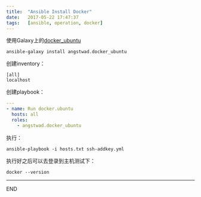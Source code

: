 ```yaml
---
title:  "Ansible Install Docker"
date:   2017-05-22 17:47:37
tags:   [ansible, operation, docker]
---
```

使用Galaxy上的[docker_ubuntu](https://galaxy.ansible.com/list#/roles/292)

```
ansible-galaxy install angstwad.docker_ubuntu
```

创建inventory：

```
[all]
localhost
```

创建playbook：

```yml
---
- name: Run docker.ubuntu
  hosts: all
  roles:
    - angstwad.docker_ubuntu
```

执行：

```
ansible-playbook -i hosts.txt ssh-addkey.yml 
```

执行好之后可以去登录到主机测试下：

```bazaar
docker --version
```

---
END
